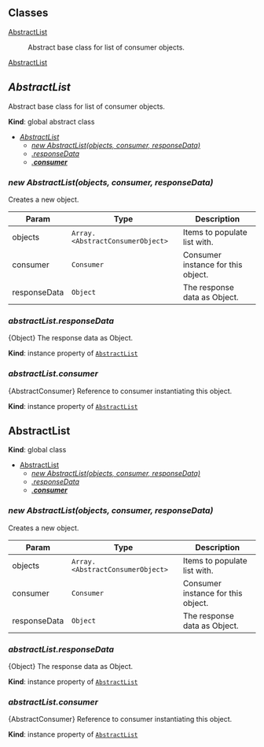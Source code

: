 ## Classes

<dl>
<dt><a href="#AbstractList">AbstractList</a></dt>
<dd><p>Abstract base class for list of consumer objects.</p>
</dd>
<dt><a href="#AbstractList">AbstractList</a></dt>
<dd></dd>
</dl>

<a name="AbstractList"></a>

## *AbstractList*
Abstract base class for list of consumer objects.

**Kind**: global abstract class  

* *[AbstractList](#AbstractList)*
    * *[new AbstractList(objects, consumer, responseData)](#new_AbstractList_new)*
    * *[.responseData](#AbstractList+responseData)*
    * *[.__consumer__](#AbstractList+__consumer__)*

<a name="new_AbstractList_new"></a>

### *new AbstractList(objects, consumer, responseData)*
Creates a new object.


| Param | Type | Description |
| --- | --- | --- |
| objects | <code>Array.&lt;AbstractConsumerObject&gt;</code> | Items to populate list with. |
| consumer | <code>Consumer</code> | Consumer instance for this object. |
| responseData | <code>Object</code> | The response data as Object. |

<a name="AbstractList+responseData"></a>

### *abstractList.responseData*
{Object} The response data as Object.

**Kind**: instance property of <code>[AbstractList](#AbstractList)</code>  
<a name="AbstractList+__consumer__"></a>

### *abstractList.__consumer__*
{AbstractConsumer} Reference to consumer instantiating this object.

**Kind**: instance property of <code>[AbstractList](#AbstractList)</code>  
<a name="AbstractList"></a>

## AbstractList
**Kind**: global class  

* [AbstractList](#AbstractList)
    * *[new AbstractList(objects, consumer, responseData)](#new_AbstractList_new)*
    * *[.responseData](#AbstractList+responseData)*
    * *[.__consumer__](#AbstractList+__consumer__)*

<a name="new_AbstractList_new"></a>

### *new AbstractList(objects, consumer, responseData)*
Creates a new object.


| Param | Type | Description |
| --- | --- | --- |
| objects | <code>Array.&lt;AbstractConsumerObject&gt;</code> | Items to populate list with. |
| consumer | <code>Consumer</code> | Consumer instance for this object. |
| responseData | <code>Object</code> | The response data as Object. |

<a name="AbstractList+responseData"></a>

### *abstractList.responseData*
{Object} The response data as Object.

**Kind**: instance property of <code>[AbstractList](#AbstractList)</code>  
<a name="AbstractList+__consumer__"></a>

### *abstractList.__consumer__*
{AbstractConsumer} Reference to consumer instantiating this object.

**Kind**: instance property of <code>[AbstractList](#AbstractList)</code>  
